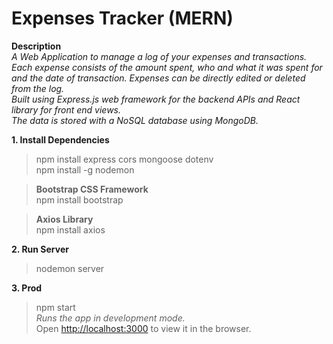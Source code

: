 # Expenses Tracker (MERN) 
**Description** \
*A Web Application to manage a log of your expenses and transactions. Each expense consists of the amount spent, who and what it was spent for and the date of transaction. Expenses can be directly edited or deleted from the log.\
Built using Express.js web framework for the backend APIs and React library for front end views.\
The data is stored with a NoSQL database using MongoDB.*

**1. Install Dependencies** 
>npm install express cors mongoose dotenv \
>npm install -g nodemon 

>**Bootstrap CSS Framework** \
npm install bootstrap 

>**Axios Library** \
npm install axios 
 
**2. Run Server** 
>nodemon server 

**3. Prod** 
>npm start \
*Runs the app in development mode.*\
Open [http://localhost:3000](http://localhost:3000) to view it in the browser.
